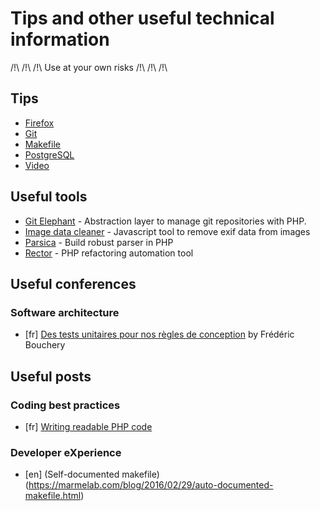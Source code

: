 # Tips and other useful technical information

/!\ /!\ /!\ Use at your own risks /!\ /!\ /!\

## Tips

* [Firefox](doc/tips/firefox.md)
* [Git](doc/tips/git.md)
* [Makefile](doc/tips/makefile.md)
* [PostgreSQL](doc/tips/postgresql.md)
* [Video](doc/tips/video.md)

## Useful tools
* [Git Elephant](https://github.com/matteosister/GitElephant) - Abstraction layer to manage git repositories with PHP.
* [Image data cleaner](https://github.com/codepo8/image-data-cleaner) - Javascript tool to remove exif data from images
* [Parsica](https://parsica.verraes.net/) - Build robust parser in PHP
* [Rector](https://getrector.org/) - PHP refactoring automation tool

## Useful conferences
### Software architecture
* [fr] [Des tests unitaires pour nos règles de conception](https://www.youtube.com/watch?v=PB3NWOwBCyQ) by Frédéric Bouchery

## Useful posts
### Coding best practices
* [fr] [Writing readable PHP code](https://www.jimmyklein.fr/5-mauvaises-habitudes-a-perdre-en-php/)

### Developer eXperience
* [en] (Self-documented makefile)(https://marmelab.com/blog/2016/02/29/auto-documented-makefile.html)

